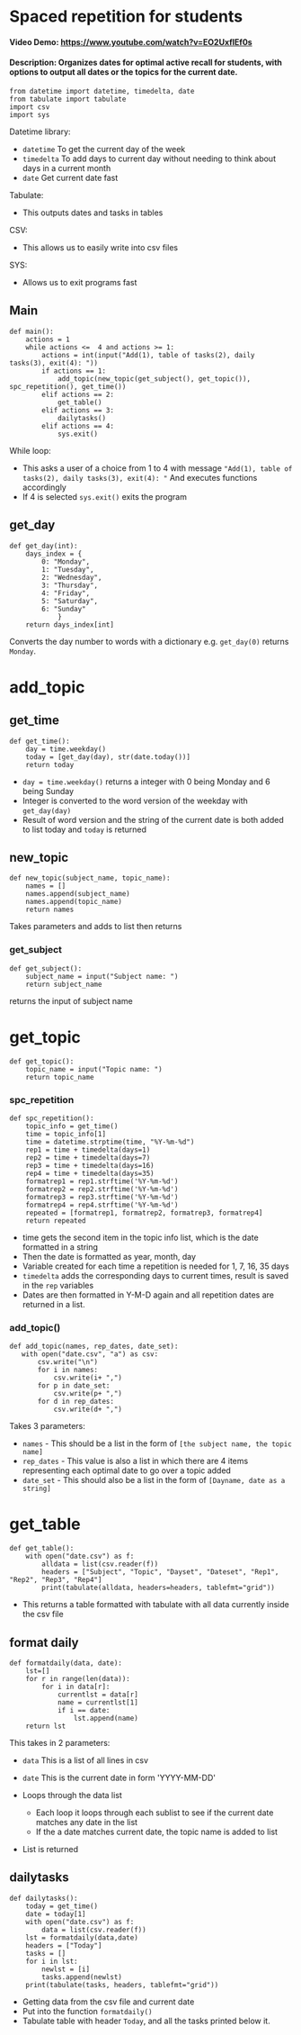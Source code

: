 # Spaced repetition for students
#### Video Demo: https://www.youtube.com/watch?v=EO2UxflEf0s
#### Description: Organizes dates for optimal active recall for students, with options to output all dates or the topics for the current date.

```
from datetime import datetime, timedelta, date
from tabulate import tabulate
import csv
import sys
```
Datetime library:
   - `datetime`  To get the current day of the week
   - `timedelta` To add days to current day without needing to think about days in a current month
   - `date` Get current date fast

Tabulate:
   - This outputs dates and tasks in tables

CSV:
   - This allows us to easily write into csv files

SYS:
   - Allows us to exit programs fast

## Main

```
def main():
    actions = 1
    while actions <=  4 and actions >= 1:
        actions = int(input("Add(1), table of tasks(2), daily tasks(3), exit(4): "))
        if actions == 1:
            add_topic(new_topic(get_subject(), get_topic()), spc_repetition(), get_time())
        elif actions == 2:
            get_table()
        elif actions == 3:
            dailytasks()
        elif actions == 4:
            sys.exit()
```
While loop:
   - This asks a user of a choice from 1 to 4 with message `"Add(1), table of tasks(2), daily tasks(3), exit(4): "`
   And executes functions accordingly
   - If 4 is selected `sys.exit()` exits the program

## get_day
```
def get_day(int):
    days_index = {
        0: "Monday",
        1: "Tuesday",
        2: "Wednesday",
        3: "Thursday",
        4: "Friday",
        5: "Saturday",
        6: "Sunday"
            }
    return days_index[int]
```
Converts the day number to words with a dictionary e.g. `get_day(0)` returns `Monday`.

# add_topic

## get_time
```
def get_time():
    day = time.weekday()
    today = [get_day(day), str(date.today())]
    return today
```
- `day = time.weekday()` returns a integer with 0 being Monday and 6 being Sunday
- Integer is converted to the word version of the weekday with `get_day(day)`
- Result of word version and the string of the current date is both added to list today and `today` is returned

## new_topic
```
def new_topic(subject_name, topic_name):
    names = []
    names.append(subject_name)
    names.append(topic_name)
    return names
```
Takes parameters and adds to list then returns

### get_subject
```
def get_subject():
    subject_name = input("Subject name: ")
    return subject_name
```
returns the input of subject name

# get_topic
```
def get_topic():
    topic_name = input("Topic name: ")
    return topic_name
```

### spc_repetition
```
def spc_repetition():
    topic_info = get_time()
    time = topic_info[1]
    time = datetime.strptime(time, "%Y-%m-%d")
    rep1 = time + timedelta(days=1)
    rep2 = time + timedelta(days=7)
    rep3 = time + timedelta(days=16)
    rep4 = time + timedelta(days=35)
    formatrep1 = rep1.strftime('%Y-%m-%d')
    formatrep2 = rep2.strftime('%Y-%m-%d')
    formatrep3 = rep3.strftime('%Y-%m-%d')
    formatrep4 = rep4.strftime('%Y-%m-%d')
    repeated = [formatrep1, formatrep2, formatrep3, formatrep4]
    return repeated
```
 - time gets the second item in the topic info list, which is the date formatted in a string
 - Then the date is formatted as year, month, day
 - Variable created for each time a repetition is needed for 1, 7, 16, 35 days
 - `timedelta` adds the corresponding days to current times, result is saved in the `rep` variables
 - Dates are then formatted in Y-M-D again and all repetition dates are returned in a list.

 ### add_topic()
 ```
 def add_topic(names, rep_dates, date_set):
    with open("date.csv", "a") as csv:
        csv.write("\n")
        for i in names:
            csv.write(i+ ",")
        for p in date_set:
            csv.write(p+ ",")
        for d in rep_dates:
            csv.write(d+ ",")

 ```
 Takes 3 parameters:
   - `names` - This should be a list in the form of `[the subject name, the topic name]`
   - `rep_dates` - This value is also a list in which there are 4 items representing each optimal date to go over a topic added
   - `date_set` - This should also be a list in the form of `[Dayname, date as a string]`

# get_table
```
def get_table():
    with open("date.csv") as f:
        alldata = list(csv.reader(f))
        headers = ["Subject", "Topic", "Dayset", "Dateset", "Rep1", "Rep2", "Rep3", "Rep4"]
        print(tabulate(alldata, headers=headers, tablefmt="grid"))
```
- This returns a table formatted with tabulate with all data currently inside the csv file

## format daily
```
def formatdaily(data, date):
    lst=[]
    for r in range(len(data)):
        for i in data[r]:
            currentlst = data[r]
            name = currentlst[1]
            if i == date:
                lst.append(name)
    return lst
```
This takes in 2 parameters:
   - `data` This is a list of all lines in csv
   - `date` This is the current date in form 'YYYY-MM-DD'

- Loops through the data list
   - Each loop it loops through each sublist to see if the current date matches any date in the list
   - If the a date matches current date, the topic name is added to list
- List is returned

## dailytasks
```
def dailytasks():
    today = get_time()
    date = today[1]
    with open("date.csv") as f:
        data = list(csv.reader(f))
    lst = formatdaily(data,date)
    headers = ["Today"]
    tasks = []
    for i in lst:
        newlst = [i]
        tasks.append(newlst)
    print(tabulate(tasks, headers, tablefmt="grid"))
```
- Getting data from the csv file and current date
- Put into the function `formatdaily()`
- Tabulate table with header `Today`, and all the tasks printed below it.

